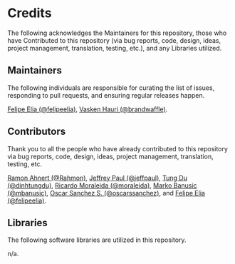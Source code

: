 # Credits

The following acknowledges the Maintainers for this repository, those who have Contributed to this repository (via bug reports, code, design, ideas, project management, translation, testing, etc.), and any Libraries utilized.

## Maintainers

The following individuals are responsible for curating the list of issues, responding to pull requests, and ensuring regular releases happen.

[Felipe Elia (@felipeelia)](https://github.com/felipeelia), [Vasken Hauri (@brandwaffle)](https://github.com/brandwaffle).

## Contributors

Thank you to all the people who have already contributed to this repository via bug reports, code, design, ideas, project management, translation, testing, etc.

[Ramon Ahnert (@Rahmon)](https://github.com/Rahmon),
[Jeffrey Paul (@jeffpaul)](https://github.com/jeffpaul),
[Tung Du (@dinhtungdu)](https://github.com/dinhtungdu),
[Ricardo Moraleida (@moraleida)](https://github.com/moraleida),
[Marko Banusic (@mbanusic)](https://github.com/mbanusic),
[Oscar Sanchez S. (@oscarssanchez)](https://github.com/oscarssanchez),
and
[Felipe Elia (@felipeelia)](https://github.com/felipeelia).

## Libraries

The following software libraries are utilized in this repository.

n/a.
